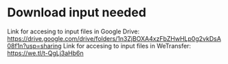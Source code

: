 # Download input needed

Link for accesing to input files in Google Drive: https://drive.google.com/drive/folders/1n3ZjBOXA4xzFbZHwHLp0g2vkDsA08f1n?usp=sharing
Link for accesing to input files in WeTransfer: https://we.tl/t-QgLj3aHb6n
